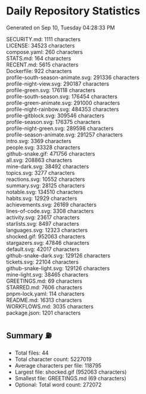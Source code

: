 # Daily Repository Statistics
Generated on Sep 10, Tuesday 04:28:33 PM  

SECURITY.md: 1111 characters  
LICENSE: 34523 characters  
compose.yaml: 260 characters  
STATS.md: 164 characters  
RECENT.md: 5615 characters  
Dockerfile: 922 characters  
profile-south-season-animate.svg: 291336 characters  
profile-night-view.svg: 290187 characters  
profile-green.svg: 176118 characters  
profile-south-season.svg: 176454 characters  
profile-green-animate.svg: 291000 characters  
profile-night-rainbow.svg: 484353 characters  
profile-gitblock.svg: 309546 characters  
profile-season.svg: 176375 characters  
profile-night-green.svg: 289598 characters  
profile-season-animate.svg: 291257 characters  
intro.svg: 3369 characters  
people.svg: 33328 characters  
github-snake.gif: 471756 characters  
all.svg: 208863 characters  
mine-dark.svg: 38492 characters  
topics.svg: 3277 characters  
reactions.svg: 10552 characters  
summary.svg: 28125 characters  
notable.svg: 134510 characters  
habits.svg: 12929 characters  
achievements.svg: 26169 characters  
lines-of-code.svg: 3308 characters  
activity.svg: 23617 characters  
starlists.svg: 8497 characters  
languages.svg: 12323 characters  
shocked.gif: 952063 characters  
stargazers.svg: 47846 characters  
default.svg: 42017 characters  
github-snake-dark.svg: 129126 characters  
tickets.svg: 22104 characters  
github-snake-light.svg: 129126 characters  
mine-light.svg: 38465 characters  
GREETINGS.md: 69 characters  
STARRED.md: 7606 characters  
pnpm-lock.yaml: 114 characters  
README.md: 16313 characters  
WORKFLOWS.md: 3035 characters  
package.json: 1201 characters  

## Summary ⛽  
- Total files: 44  
- Total character count: 5227019  
- Average characters per file: 118795  
- Largest file: shocked.gif (952063 characters)  
- Smallest file: GREETINGS.md (69 characters)  
- Optional: Total word count: 272072  
